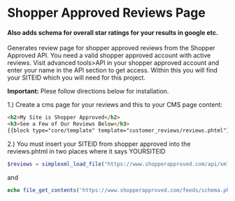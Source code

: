 # Shopper Approved Reviews Page
#### Also adds schema for overall star ratings for your results in google etc.
Generates review page for shopper approved reviews from the Shopper Approved API.  You need a valid shopper approved account with active reviews.  Visit advanced tools>API in your shopper approved account and enter your name in the API section to get access.  Within  this you will find your SITEID which you will need for this project.

<strong>Important:</strong> Plese follow directions below for installation.

1.) Create a cms page for your reviews and this to your CMS page content:

```html
<h2>My Site is Shopper Approved</h2>
<h3>See a Few of Our Reviews Below</h3>
{{block type="core/template" template="customer_reviews/reviews.phtml"}}
```

2.) You must insert your SITEID from shopper approved into the reviews.phtml in two places where it says YOURSITEID

```php
$reviews = simplexml_load_file("https://www.shopperapproved.com/api/xml/reviews/?siteid=YOURSITEID&token=j6ZQGKY7C0m25sT&from=2014-01-01&to=$date&sort=newest&page=0");
```
and
```php
echo file_get_contents('https://www.shopperapproved.com/feeds/schema.php/?siteid=YOURSITEID&token=j6ZQGKY7C0m25sT');
```
